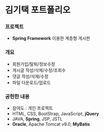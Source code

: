 # 김기택 포트폴리오

### 프로젝트
- **Spring Framework** 이용한 계층형 게시판

### 개요
- 회원가입/탈퇴/정보수정
- 게시글 작성/삭제/수정/조회수
- 댓글 작성/삭제/수정
- 파일 다운로드/업로드

### 공헌한 내용
- 참여도 : 개인 프로젝트
- HTML, CSS, BootStrap, JavaScript, **jQuery**
- JAVA, **Spring**, JSP, JSTL
- **Oracle**, Apache Tomcat v9.0, **MyBatis**
